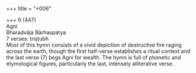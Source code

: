 +++
title = "+006"

+++
6 (447)  
Agni  
Bharadvāja Bārhaspatya  
7 verses: triṣṭubh  
Most of this hymn consists of a vivid depiction of destructive fire raging across  the earth, though the first half-verse establishes a ritual context and the last verse  (7) begs Agni for wealth. The hymn is full of phonetic and etymological figures,  particularly the last, intensely alliterative verse.  